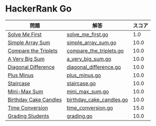 # HackerRank Go

| 問題 | 解答 | スコア |
| ---- | ---- | ------ |
| [Solve Me First](https://www.hackerrank.com/challenges/solve-me-first/problem?isFullScreen=true) | [solve_me_first.go](solve_me_first.go) | 1.0 |
| [Simple Array Sum](https://www.hackerrank.com/challenges/simple-array-sum/problem?isFullScreen=true) | [simple_array_sum.go](simple_array_sum.go) | 10.0 |
| [Compare the Triplets](https://www.hackerrank.com/challenges/compare-the-triplets/problem?isFullScreen=true) | [compare_the_triplets.go](compare_the_triplets.go) | 10.0 |
| [A Very Big Sum](https://www.hackerrank.com/challenges/a-very-big-sum/problem?isFullScreen=true) | [a_very_big_sum.go](a_very_big_sum.go) | 10.0 |
| [Diagonal Difference](https://www.hackerrank.com/challenges/diagonal-difference/problem?isFullScreen=true) | [diagonal_difference.go](diagonal_difference.go) | 10.0 |
| [Plus Minus](https://www.hackerrank.com/challenges/plus-minus/problem?isFullScreen=true) | [plus_minus.go](plus_minus.go) | 10.0 |
| [Staircase](https://www.hackerrank.com/challenges/staircase/problem?isFullScreen=true) | [staircase.go](staircase.go) | 10.0 |
| [Mini-Max Sum](https://www.hackerrank.com/challenges/mini-max-sum/problem?isFullScreen=true) | [mini_max_sum.go](mini_max_sum.go) | 10.0 |
| [Birthday Cake Candles](https://www.hackerrank.com/challenges/birthday-cake-candles/problem?isFullScreen=true) | [birthday_cake_candles.go](birthday_cake_candles.go) | 10.0 |
| [Time Conversion](https://www.hackerrank.com/challenges/time-conversion/problem?isFullScreen=true) | [time_conversion.go](time_conversion.go) | 15.0 |
| [Grading Students](https://www.hackerrank.com/challenges/grading/problem?isFullScreen=true) | [grading.go](grading.go) | 10.0 |

